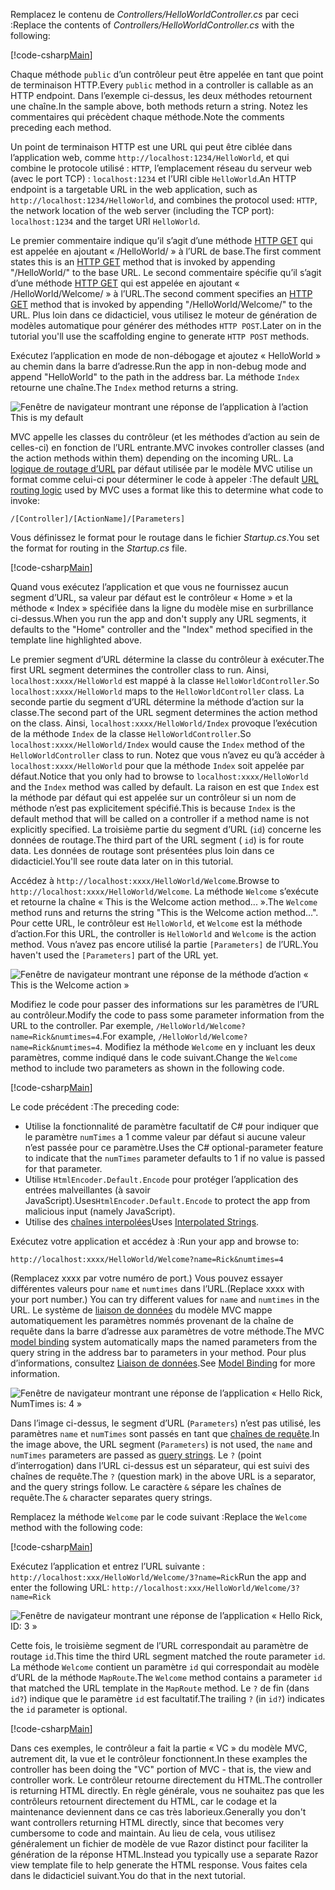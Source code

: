 <span data-ttu-id="4e2e1-101">Remplacez le contenu de *Controllers/HelloWorldController.cs* par ceci :</span><span class="sxs-lookup"><span data-stu-id="4e2e1-101">Replace the contents of *Controllers/HelloWorldController.cs* with the following:</span></span>

[!code-csharp[Main](../../tutorials/first-mvc-app/start-mvc/sample/MvcMovie/Controllers/HelloWorldController.cs?name=snippet_1)]

<span data-ttu-id="4e2e1-102">Chaque méthode `public` d’un contrôleur peut être appelée en tant que point de terminaison HTTP.</span><span class="sxs-lookup"><span data-stu-id="4e2e1-102">Every `public` method in a controller is callable as an HTTP endpoint.</span></span> <span data-ttu-id="4e2e1-103">Dans l’exemple ci-dessus, les deux méthodes retournent une chaîne.</span><span class="sxs-lookup"><span data-stu-id="4e2e1-103">In the sample above, both methods return a string.</span></span>  <span data-ttu-id="4e2e1-104">Notez les commentaires qui précèdent chaque méthode.</span><span class="sxs-lookup"><span data-stu-id="4e2e1-104">Note the comments preceding each method.</span></span>

<span data-ttu-id="4e2e1-105">Un point de terminaison HTTP est une URL qui peut être ciblée dans l’application web, comme `http://localhost:1234/HelloWorld`, et qui combine le protocole utilisé : `HTTP`, l’emplacement réseau du serveur web (avec le port TCP) : `localhost:1234` et l’URI cible `HelloWorld`.</span><span class="sxs-lookup"><span data-stu-id="4e2e1-105">An HTTP endpoint is a targetable URL in the web application, such as `http://localhost:1234/HelloWorld`, and combines the protocol used: `HTTP`, the network location of the web server (including the TCP port): `localhost:1234` and the target URI `HelloWorld`.</span></span>

<span data-ttu-id="4e2e1-106">Le premier commentaire indique qu’il s’agit d’une méthode [HTTP GET](https://www.w3schools.com/tags/ref_httpmethods.asp) qui est appelée en ajoutant « /HelloWorld/ » à l’URL de base.</span><span class="sxs-lookup"><span data-stu-id="4e2e1-106">The first comment states this is an [HTTP GET](https://www.w3schools.com/tags/ref_httpmethods.asp) method that is invoked by appending "/HelloWorld/" to the base URL.</span></span> <span data-ttu-id="4e2e1-107">Le second commentaire spécifie qu’il s’agit d’une méthode [HTTP GET](http://www.w3.org/Protocols/rfc2616/rfc2616-sec9.html) qui est appelée en ajoutant « /HelloWorld/Welcome/ » à l’URL.</span><span class="sxs-lookup"><span data-stu-id="4e2e1-107">The second comment specifies an [HTTP GET](http://www.w3.org/Protocols/rfc2616/rfc2616-sec9.html) method that is invoked by appending "/HelloWorld/Welcome/" to the URL.</span></span> <span data-ttu-id="4e2e1-108">Plus loin dans ce didacticiel, vous utilisez le moteur de génération de modèles automatique pour générer des méthodes `HTTP POST`.</span><span class="sxs-lookup"><span data-stu-id="4e2e1-108">Later on in the tutorial you'll use the scaffolding engine to generate `HTTP POST` methods.</span></span>

<span data-ttu-id="4e2e1-109">Exécutez l’application en mode de non-débogage et ajoutez « HelloWorld » au chemin dans la barre d’adresse.</span><span class="sxs-lookup"><span data-stu-id="4e2e1-109">Run the app in non-debug mode and append "HelloWorld" to the path in the address bar.</span></span> <span data-ttu-id="4e2e1-110">La méthode `Index` retourne une chaîne.</span><span class="sxs-lookup"><span data-stu-id="4e2e1-110">The `Index` method returns a string.</span></span>

![Fenêtre de navigateur montrant une réponse de l’application à l’action This is my default](../../tutorials/first-mvc-app/adding-controller/_static/hell1.png)

<span data-ttu-id="4e2e1-112">MVC appelle les classes du contrôleur (et les méthodes d’action au sein de celles-ci) en fonction de l’URL entrante.</span><span class="sxs-lookup"><span data-stu-id="4e2e1-112">MVC invokes controller classes (and the action methods within them) depending on the incoming URL.</span></span> <span data-ttu-id="4e2e1-113">La [logique de routage d’URL](../../mvc/controllers/routing.md) par défaut utilisée par le modèle MVC utilise un format comme celui-ci pour déterminer le code à appeler :</span><span class="sxs-lookup"><span data-stu-id="4e2e1-113">The default [URL routing logic](../../mvc/controllers/routing.md) used by MVC uses a format like this to determine what code to invoke:</span></span>

`/[Controller]/[ActionName]/[Parameters]`

<span data-ttu-id="4e2e1-114">Vous définissez le format pour le routage dans le fichier *Startup.cs*.</span><span class="sxs-lookup"><span data-stu-id="4e2e1-114">You set the format for routing in the *Startup.cs* file.</span></span>

[!code-csharp[Main](../../tutorials/first-mvc-app/start-mvc/sample/MvcMovie/Startup.cs?name=snippet_1&highlight=5)]

<span data-ttu-id="4e2e1-115">Quand vous exécutez l’application et que vous ne fournissez aucun segment d’URL, sa valeur par défaut est le contrôleur « Home » et la méthode « Index » spécifiée dans la ligne du modèle mise en surbrillance ci-dessus.</span><span class="sxs-lookup"><span data-stu-id="4e2e1-115">When you run the app and don't supply any URL segments, it defaults to the "Home" controller and the "Index" method specified in the template line highlighted above.</span></span>

<span data-ttu-id="4e2e1-116">Le premier segment d’URL détermine la classe du contrôleur à exécuter.</span><span class="sxs-lookup"><span data-stu-id="4e2e1-116">The first URL segment determines the controller class to run.</span></span> <span data-ttu-id="4e2e1-117">Ainsi, `localhost:xxxx/HelloWorld` est mappé à la classe `HelloWorldController`.</span><span class="sxs-lookup"><span data-stu-id="4e2e1-117">So `localhost:xxxx/HelloWorld` maps to the `HelloWorldController` class.</span></span> <span data-ttu-id="4e2e1-118">La seconde partie du segment d’URL détermine la méthode d’action sur la classe.</span><span class="sxs-lookup"><span data-stu-id="4e2e1-118">The second part of the URL segment determines the action method on the class.</span></span> <span data-ttu-id="4e2e1-119">Ainsi, `localhost:xxxx/HelloWorld/Index` provoque l’exécution de la méthode `Index` de la classe `HelloWorldController`.</span><span class="sxs-lookup"><span data-stu-id="4e2e1-119">So `localhost:xxxx/HelloWorld/Index` would cause the `Index` method of the `HelloWorldController` class to run.</span></span> <span data-ttu-id="4e2e1-120">Notez que vous n’avez eu qu’à accéder à `localhost:xxxx/HelloWorld` pour que la méthode `Index` soit appelée par défaut.</span><span class="sxs-lookup"><span data-stu-id="4e2e1-120">Notice that you only had to browse to `localhost:xxxx/HelloWorld` and the `Index` method was called by default.</span></span> <span data-ttu-id="4e2e1-121">La raison en est que `Index` est la méthode par défaut qui est appelée sur un contrôleur si un nom de méthode n’est pas explicitement spécifié.</span><span class="sxs-lookup"><span data-stu-id="4e2e1-121">This is because `Index` is the default method that will be called on a controller if a method name is not explicitly specified.</span></span> <span data-ttu-id="4e2e1-122">La troisième partie du segment d’URL (`id`) concerne les données de routage.</span><span class="sxs-lookup"><span data-stu-id="4e2e1-122">The third part of the URL segment ( `id`) is for route data.</span></span> <span data-ttu-id="4e2e1-123">Les données de routage sont présentées plus loin dans ce didacticiel.</span><span class="sxs-lookup"><span data-stu-id="4e2e1-123">You'll see route data later on in this tutorial.</span></span>

<span data-ttu-id="4e2e1-124">Accédez à `http://localhost:xxxx/HelloWorld/Welcome`.</span><span class="sxs-lookup"><span data-stu-id="4e2e1-124">Browse to `http://localhost:xxxx/HelloWorld/Welcome`.</span></span> <span data-ttu-id="4e2e1-125">La méthode `Welcome` s’exécute et retourne la chaîne « This is the Welcome action method... ».</span><span class="sxs-lookup"><span data-stu-id="4e2e1-125">The `Welcome` method runs and returns the string "This is the Welcome action method...".</span></span> <span data-ttu-id="4e2e1-126">Pour cette URL, le contrôleur est `HelloWorld`, et `Welcome` est la méthode d’action.</span><span class="sxs-lookup"><span data-stu-id="4e2e1-126">For this URL, the controller is `HelloWorld` and `Welcome` is the action method.</span></span> <span data-ttu-id="4e2e1-127">Vous n’avez pas encore utilisé la partie `[Parameters]` de l’URL.</span><span class="sxs-lookup"><span data-stu-id="4e2e1-127">You haven't used the `[Parameters]` part of the URL yet.</span></span>

![Fenêtre de navigateur montrant une réponse de la méthode d’action « This is the Welcome action »](../../tutorials/first-mvc-app/adding-controller/_static/welcome.png)

<span data-ttu-id="4e2e1-129">Modifiez le code pour passer des informations sur les paramètres de l’URL au contrôleur.</span><span class="sxs-lookup"><span data-stu-id="4e2e1-129">Modify the code to pass some parameter information from the URL to the controller.</span></span> <span data-ttu-id="4e2e1-130">Par exemple, `/HelloWorld/Welcome?name=Rick&numtimes=4`.</span><span class="sxs-lookup"><span data-stu-id="4e2e1-130">For example, `/HelloWorld/Welcome?name=Rick&numtimes=4`.</span></span> <span data-ttu-id="4e2e1-131">Modifiez la méthode `Welcome` en y incluant les deux paramètres, comme indiqué dans le code suivant.</span><span class="sxs-lookup"><span data-stu-id="4e2e1-131">Change the `Welcome` method to include two parameters as shown in the following code.</span></span> 

[!code-csharp[Main](../../tutorials/first-mvc-app/start-mvc/sample/MvcMovie/Controllers/HelloWorldController.cs?name=snippet_2)]

<span data-ttu-id="4e2e1-132">Le code précédent :</span><span class="sxs-lookup"><span data-stu-id="4e2e1-132">The preceding code:</span></span>

* <span data-ttu-id="4e2e1-133">Utilise la fonctionnalité de paramètre facultatif de C# pour indiquer que le paramètre `numTimes` a 1 comme valeur par défaut si aucune valeur n’est passée pour ce paramètre.</span><span class="sxs-lookup"><span data-stu-id="4e2e1-133">Uses the C# optional-parameter feature to indicate that the `numTimes` parameter defaults to 1 if no value is passed for that parameter.</span></span>
* <span data-ttu-id="4e2e1-134">Utilise `HtmlEncoder.Default.Encode` pour protéger l’application des entrées malveillantes (à savoir JavaScript).</span><span class="sxs-lookup"><span data-stu-id="4e2e1-134">Uses`HtmlEncoder.Default.Encode` to protect the app from malicious input (namely JavaScript).</span></span> 
* <span data-ttu-id="4e2e1-135">Utilise des [chaînes interpolées](https://docs.microsoft.com/dotnet/articles/csharp/language-reference/keywords/interpolated-strings)</span><span class="sxs-lookup"><span data-stu-id="4e2e1-135">Uses [Interpolated Strings](https://docs.microsoft.com/dotnet/articles/csharp/language-reference/keywords/interpolated-strings).</span></span>

<span data-ttu-id="4e2e1-136">Exécutez votre application et accédez à :</span><span class="sxs-lookup"><span data-stu-id="4e2e1-136">Run your app and browse to:</span></span>

   `http://localhost:xxxx/HelloWorld/Welcome?name=Rick&numtimes=4`

<span data-ttu-id="4e2e1-137">(Remplacez xxxx par votre numéro de port.) Vous pouvez essayer différentes valeurs pour `name` et `numtimes` dans l’URL.</span><span class="sxs-lookup"><span data-stu-id="4e2e1-137">(Replace xxxx with your port number.) You can try different values for `name` and `numtimes` in  the URL.</span></span> <span data-ttu-id="4e2e1-138">Le système de [liaison de données](../../mvc/models/model-binding.md) du modèle MVC mappe automatiquement les paramètres nommés provenant de la chaîne de requête dans la barre d’adresse aux paramètres de votre méthode.</span><span class="sxs-lookup"><span data-stu-id="4e2e1-138">The MVC [model binding](../../mvc/models/model-binding.md) system automatically maps the named parameters from  the query string in the address bar to parameters in your method.</span></span> <span data-ttu-id="4e2e1-139">Pour plus d’informations, consultez [Liaison de données](../../mvc/models/model-binding.md).</span><span class="sxs-lookup"><span data-stu-id="4e2e1-139">See [Model Binding](../../mvc/models/model-binding.md) for more information.</span></span>

![Fenêtre de navigateur montrant une réponse de l’application « Hello Rick, NumTimes is: 4 »](../../tutorials/first-mvc-app/adding-controller/_static/rick4.png)

<span data-ttu-id="4e2e1-141">Dans l’image ci-dessus, le segment d’URL (`Parameters`) n’est pas utilisé, les paramètres `name` et `numTimes` sont passés en tant que [chaînes de requête](https://wikipedia.org/wiki/Query_string).</span><span class="sxs-lookup"><span data-stu-id="4e2e1-141">In the image above, the URL segment (`Parameters`) is not used, the `name` and `numTimes` parameters are passed as [query strings](https://wikipedia.org/wiki/Query_string).</span></span> <span data-ttu-id="4e2e1-142">Le `?` (point d’interrogation) dans l’URL ci-dessus est un séparateur, qui est suivi des chaînes de requête.</span><span class="sxs-lookup"><span data-stu-id="4e2e1-142">The `?` (question mark) in the above URL is a separator, and the query strings follow.</span></span> <span data-ttu-id="4e2e1-143">Le caractère `&` sépare les chaînes de requête.</span><span class="sxs-lookup"><span data-stu-id="4e2e1-143">The `&` character separates query strings.</span></span>

<span data-ttu-id="4e2e1-144">Remplacez la méthode `Welcome` par le code suivant :</span><span class="sxs-lookup"><span data-stu-id="4e2e1-144">Replace the `Welcome` method with the following code:</span></span>

[!code-csharp[Main](../../tutorials/first-mvc-app/start-mvc/sample/MvcMovie/Controllers/HelloWorldController.cs?name=snippet_3)]

<span data-ttu-id="4e2e1-145">Exécutez l’application et entrez l’URL suivante : `http://localhost:xxx/HelloWorld/Welcome/3?name=Rick`</span><span class="sxs-lookup"><span data-stu-id="4e2e1-145">Run the app and enter the following URL:  `http://localhost:xxx/HelloWorld/Welcome/3?name=Rick`</span></span>

![Fenêtre de navigateur montrant une réponse de l’application « Hello Rick, ID: 3 »](../../tutorials/first-mvc-app/adding-controller/_static/rick_routedata.png)

<span data-ttu-id="4e2e1-147">Cette fois, le troisième segment de l’URL correspondait au paramètre de routage `id`.</span><span class="sxs-lookup"><span data-stu-id="4e2e1-147">This time the third URL segment  matched the route parameter `id`.</span></span> <span data-ttu-id="4e2e1-148">La méthode `Welcome` contient un paramètre `id` qui correspondait au modèle d’URL de la méthode `MapRoute`.</span><span class="sxs-lookup"><span data-stu-id="4e2e1-148">The `Welcome`  method contains a parameter  `id` that matched the URL template in the `MapRoute` method.</span></span> <span data-ttu-id="4e2e1-149">Le `?` de fin (dans `id?`) indique que le paramètre `id` est facultatif.</span><span class="sxs-lookup"><span data-stu-id="4e2e1-149">The trailing `?`  (in `id?`) indicates the `id` parameter is optional.</span></span>

[!code-csharp[Main](../../tutorials/first-mvc-app/start-mvc/sample/MvcMovie/Startup.cs?name=snippet_1&highlight=5)]

<span data-ttu-id="4e2e1-150">Dans ces exemples, le contrôleur a fait la partie « VC » du modèle MVC, autrement dit, la vue et le contrôleur fonctionnent.</span><span class="sxs-lookup"><span data-stu-id="4e2e1-150">In these examples the controller has been doing the "VC" portion  of MVC - that is, the view and controller work.</span></span> <span data-ttu-id="4e2e1-151">Le contrôleur retourne directement du HTML.</span><span class="sxs-lookup"><span data-stu-id="4e2e1-151">The controller is returning HTML  directly.</span></span> <span data-ttu-id="4e2e1-152">En règle générale, vous ne souhaitez pas que les contrôleurs retournent directement du HTML, car le codage et la maintenance deviennent dans ce cas très laborieux.</span><span class="sxs-lookup"><span data-stu-id="4e2e1-152">Generally you don't want controllers returning HTML directly, since  that becomes very cumbersome to code and maintain.</span></span> <span data-ttu-id="4e2e1-153">Au lieu de cela, vous utilisez généralement un fichier de modèle de vue Razor distinct pour faciliter la génération de la réponse HTML.</span><span class="sxs-lookup"><span data-stu-id="4e2e1-153">Instead you typically use a separate Razor view template file to help generate the HTML response.</span></span> <span data-ttu-id="4e2e1-154">Vous faites cela dans le didacticiel suivant.</span><span class="sxs-lookup"><span data-stu-id="4e2e1-154">You do that in the next tutorial.</span></span>
